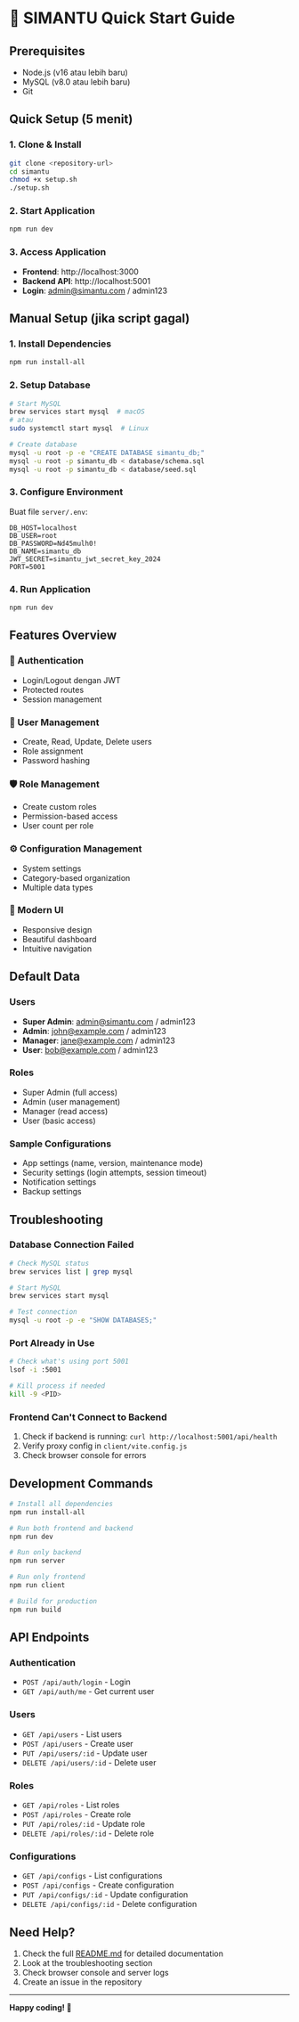 # 🚀 SIMANTU Quick Start Guide

## Prerequisites
- Node.js (v16 atau lebih baru)
- MySQL (v8.0 atau lebih baru)
- Git

## Quick Setup (5 menit)

### 1. Clone & Install
```bash
git clone <repository-url>
cd simantu
chmod +x setup.sh
./setup.sh
```

### 2. Start Application
```bash
npm run dev
```

### 3. Access Application
- **Frontend**: http://localhost:3000
- **Backend API**: http://localhost:5001
- **Login**: admin@simantu.com / admin123

## Manual Setup (jika script gagal)

### 1. Install Dependencies
```bash
npm run install-all
```

### 2. Setup Database
```bash
# Start MySQL
brew services start mysql  # macOS
# atau
sudo systemctl start mysql  # Linux

# Create database
mysql -u root -p -e "CREATE DATABASE simantu_db;"
mysql -u root -p simantu_db < database/schema.sql
mysql -u root -p simantu_db < database/seed.sql
```

### 3. Configure Environment
Buat file `server/.env`:
```env
DB_HOST=localhost
DB_USER=root
DB_PASSWORD=Nd45mulh0!
DB_NAME=simantu_db
JWT_SECRET=simantu_jwt_secret_key_2024
PORT=5001
```

### 4. Run Application
```bash
npm run dev
```

## Features Overview

### 🔐 Authentication
- Login/Logout dengan JWT
- Protected routes
- Session management

### 👥 User Management
- Create, Read, Update, Delete users
- Role assignment
- Password hashing

### 🛡️ Role Management
- Create custom roles
- Permission-based access
- User count per role

### ⚙️ Configuration Management
- System settings
- Category-based organization
- Multiple data types

### 🎨 Modern UI
- Responsive design
- Beautiful dashboard
- Intuitive navigation

## Default Data

### Users
- **Super Admin**: admin@simantu.com / admin123
- **Admin**: john@example.com / admin123
- **Manager**: jane@example.com / admin123
- **User**: bob@example.com / admin123

### Roles
- Super Admin (full access)
- Admin (user management)
- Manager (read access)
- User (basic access)

### Sample Configurations
- App settings (name, version, maintenance mode)
- Security settings (login attempts, session timeout)
- Notification settings
- Backup settings

## Troubleshooting

### Database Connection Failed
```bash
# Check MySQL status
brew services list | grep mysql

# Start MySQL
brew services start mysql

# Test connection
mysql -u root -p -e "SHOW DATABASES;"
```

### Port Already in Use
```bash
# Check what's using port 5001
lsof -i :5001

# Kill process if needed
kill -9 <PID>
```

### Frontend Can't Connect to Backend
1. Check if backend is running: `curl http://localhost:5001/api/health`
2. Verify proxy config in `client/vite.config.js`
3. Check browser console for errors

## Development Commands

```bash
# Install all dependencies
npm run install-all

# Run both frontend and backend
npm run dev

# Run only backend
npm run server

# Run only frontend
npm run client

# Build for production
npm run build
```

## API Endpoints

### Authentication
- `POST /api/auth/login` - Login
- `GET /api/auth/me` - Get current user

### Users
- `GET /api/users` - List users
- `POST /api/users` - Create user
- `PUT /api/users/:id` - Update user
- `DELETE /api/users/:id` - Delete user

### Roles
- `GET /api/roles` - List roles
- `POST /api/roles` - Create role
- `PUT /api/roles/:id` - Update role
- `DELETE /api/roles/:id` - Delete role

### Configurations
- `GET /api/configs` - List configurations
- `POST /api/configs` - Create configuration
- `PUT /api/configs/:id` - Update configuration
- `DELETE /api/configs/:id` - Delete configuration

## Need Help?

1. Check the full [README.md](README.md) for detailed documentation
2. Look at the troubleshooting section
3. Check browser console and server logs
4. Create an issue in the repository

---

**Happy coding! 🎉**
